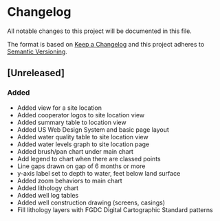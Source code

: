# Changelog
All notable changes to this project will be documented in this file.

The format is based on [Keep a Changelog](http://keepachangelog.com/en/1.0.0/)
and this project adheres to [Semantic Versioning](http://semver.org/spec/v2.0.0.html).

## [Unreleased]
### Added
- Added view for a site location
- Added cooperator logos to site location view
- Added summary table to location view
- Added US Web Design System and basic page layout
- Added water quality table to site location view
- Added water levels graph to site location page
- Added brush/pan chart under main chart
- Add legend to chart when there are classed points
- Line gaps drawn on gap of 6 months or more
- y-axis label set to depth to water, feet below land surface
- Added zoom behaviors to main chart
- Added lithology chart
- Added well log tables
- Added well construction drawing (screens, casings)
- Fill lithology layers with FGDC Digital Cartographic Standard patterns
